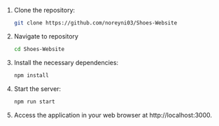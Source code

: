 1. Clone the repository:
   ```bash
   git clone https://github.com/noreyni03/Shoes-Website
2. Navigate to repository
   ```bash
   cd Shoes-Website
3. Install the necessary dependencies:
   ```bash
   npm install
4. Start the server:
   ```bash
   npm run start
5. Access the application in your web browser at http://localhost:3000.
 
